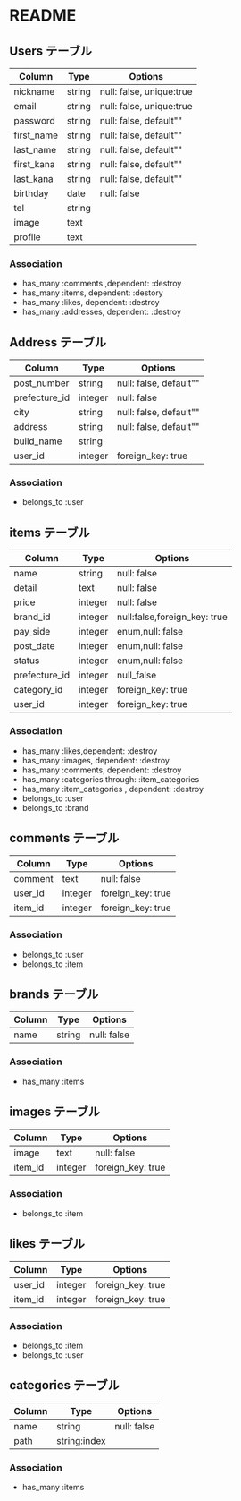# README

## Users テーブル

| Column     | Type   | Options                  |
| ---------- | ------ | ------------------------ |
| nickname   | string | null: false, unique:true |
| email      | string | null: false, unique:true |
| password   | string | null: false, default""   |
| first_name | string | null: false, default""   |
| last_name  | string | null: false, default""   |
| first_kana | string | null: false, default""   |
| last_kana  | string | null: false, default""   |
| birthday   | date   | null: false              |
| tel        | string |                          |
| image      | text   |                          |
| profile    | text   |                          |

### Association

- has_many :comments ,dependent: :destroy
- has_many :items, dependent: :destory
- has_many :likes, dependent: :destroy
- has_many :addresses, dependent: :destroy

## Address テーブル

| Column        | Type    | Options                |
| ------------- | ------- | ---------------------- |
| post_number   | string  | null: false, default"" |
| prefecture_id | integer | null: false            |
| city          | string  | null: false, default"" |
| address       | string  | null: false, default"" |
| build_name    | string  |                        |
| user_id       | integer | foreign_key: true      |

### Association

- belongs_to :user

## items テーブル

| Column        | Type    | Options                      |
| ------------- | ------- | ---------------------------- |
| name          | string  | null: false                  |
| detail        | text    | null: false                  |
| price         | integer | null: false                  |
| brand_id      | integer | null:false,foreign_key: true |
| pay_side      | integer | enum,null: false             |
| post_date     | integer | enum,null: false             |
| status        | integer | enum,null: false             |
| prefecture_id | integer | null_false                   |
| category_id   | integer | foreign_key: true            |
| user_id       | integer | foreign_key: true            |

### Association

- has_many :likes,dependent: :destroy
- has_many :images, dependent: :destroy
- has_many :comments, dependent: :destroy
- has_many :categories through: :item_categories
- has_many :item_categories , dependent: :destroy
- belongs_to :user
- belongs_to :brand

## comments テーブル

| Column  | Type    | Options           |
| ------- | ------- | ----------------- |
| comment | text    | null: false       |
| user_id | integer | foreign_key: true |
| item_id | integer | foreign_key: true |

### Association

- belongs_to :user
- belongs_to :item

## brands テーブル

| Column | Type   | Options     |
| ------ | ------ | ----------- |
| name   | string | null: false |

### Association

- has_many :items

## images テーブル

| Column  | Type    | Options           |
| ------- | ------- | ----------------- |
| image   | text    | null: false       |
| item_id | integer | foreign_key: true |

### Association

- belongs_to :item

## likes テーブル

| Column  | Type    | Options           |
| ------- | ------- | ----------------- |
| user_id | integer | foreign_key: true |
| item_id | integer | foreign_key: true |

### Association

- belongs_to :item
- belongs_to :user

## categories テーブル

| Column | Type         | Options     |
| ------ | ------------ | ----------- |
| name   | string       | null: false |
| path   | string:index |             |

### Association

- has_many :items

